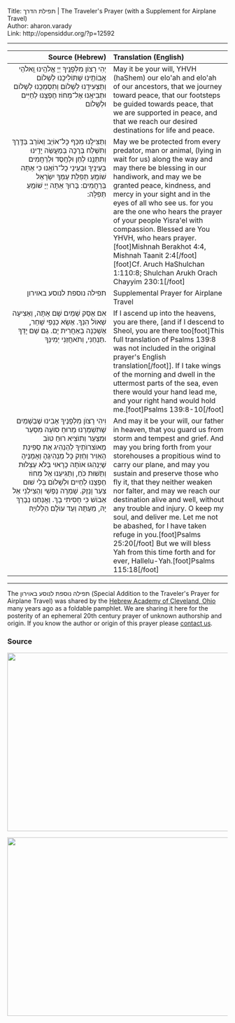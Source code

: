 <html>
<head></head>
<body>
Title: תפילת הדרך | The Traveler's Prayer (with a Supplement for Airplane Travel)<br />
Author: aharon.varady<br />
Link: http://opensiddur.org/?p=12592
<p />
<hr />

<table style="margin-left: auto;margin-right: auto;" class="draggable">
<thead><tr><th id="x" style="text-align: right;">Source (Hebrew)</th><th style="text-align: left;">Translation (English)</th></tr></thead>
<tbody>
<tr><td style="vertical-align:top;" width="46%">
<div class="liturgy" style="text-align: right;"><span lang="he">
יְהִי רָצוֹן מִלְּפָנֶֽיךָ 
יְיָ אֱלֹהֵֽינוּ וֵֽאלֹהֵי אֲבוֹתֵֽינוּ 
שֶׁתּוֹלִיכֵֽנוּ לְשָׁלוֹם 
וְתַצְעִידֵֽנוּ לְשָׁלוֹם 
וְתִסְמְכֵֽנוּ לְשָׁלוֹם 
וּתְבִיאֵֽנוּ אֶל־מְחוֹז חֶפְצֵֽנוּ לְחַיִּים וּלְשָׁלוֹם 
</span></div>
</td>
 
<td style="vertical-align:top;" width="53%">
<div class="english">
May it be your will, 
YHVH (haShem) our elo'ah and elo'ah of our ancestors, 
that we journey toward peace, 
that our footsteps be guided towards peace, 
that we are supported in peace,
and that we reach our desired destinations for life and peace. 
</div></td></tr>


<tr><td style="vertical-align:top;" width="46%">
<div class="liturgy" style="text-align: right;"><span lang="he">
וְתַצִּילֵֽנוּ מִכַּף כָּל־אוֹיֵב וְאוֹרֵב בַּדֶּֽרֶךְ 
וְתִשְׁלַח בְּרָכָה בְּמַעֲשֵׂה יָדֵֽינוּ 
וְתִתְּנֵֽנוּ לְחֵן וּלְחֶֽסֶד וּלְרַחֲמִים בְּעֵינֶֽיךָ 
וּבְעֵינֵי כָל־רוֹאֵֽנוּ 
כִּי אַתָּה שׁוֹמֵֽעַ תְּפִלַּת עַמְּךָ יִשְׂרָאֵל בְּרַחֲמִים: 
בָּרוּךְ אַתָּה יְיָ שׁוֹמֵֽעַ תְּפִלָּה:‏ 
</span></div>
</td>
 
<td style="vertical-align:top;" width="53%">
<div class="english">
May we be protected from every predator, man or animal, (lying in wait for us) along the way 
and may there be blessing in our handiwork, 
and may we be granted peace, kindness, and mercy in your sight
and in the eyes of all who see us. 
for you are the one who hears the prayer of your people Yisra'el with compassion. 
Blessed are You YHVH, who hears prayer.[foot]Mishnah Berakhot 4:4, Mishnah Taanit 2:4[/foot][foot]Cf. Aruch HaShulchan 1:110:8; Shulchan Arukh Orach Chayyim 230:1[/foot]
</div></td></tr>


<tr><td style="vertical-align:top;" width="46%">
<div class="liturgy" style="text-align: right;"><span lang="he">
תפילה נוספת לנוסע באוירון
</span></div>
</td>
 
<td style="vertical-align:top;" width="53%">
<div class="english">
Supplemental Prayer for Airplane Travel
</div>
</td></tr>


<tr><td style="vertical-align:top;" width="46%">
<div class="liturgy" style="text-align: right;"><span lang="he">
אִם אֶסַק שָׁמַיִם שָׁם אָתָּה, 
וְאַצִיעָה שְׁאוֺל הִנְךָ. 
אֶשָׂא כַנְפֵי שָׁחַר, 
אֶשְׁכְּנָה בְאַחֲרִית יָם. 
גַם שָׁם יָדְךָ תַנְחֵנִי, 
וְתֹאחֲזֵנִי יְמִינְךָ. 
</span></div>
</td>
 
<td style="vertical-align:top;" width="53%">
<div class="english">
If I ascend up into the heavens, you are there, 
[and if I descend to Sheol, you are there too[foot]This full translation of Psalms 139:8 was not included in the original prayer's English translation[/foot]]. 
If I take wings of the morning 
and dwell in the uttermost parts of the sea, 
even there would your hand lead me, 
and your right hand would hold me.[foot]Psalms 139:8-10[/foot] 
</div></td></tr>


<tr><td style="vertical-align:top;" width="46%">
<div class="liturgy" style="text-align: right;"><span lang="he">
וִיהִי רָצוֺן מִלְפָנֶיךָ 
אָבִינוּ שֶׁבַשָׁמַיִם 
שֶׁתִּשְׁמְרֵנוּ מֵרוּחַ סוֺעָה מִסַעַר וּמִצַעַר 
וְתוֺצִיא רוּחַ טוֺב מֵאוֺצרוֺתֶיךָ 
לְהַנְהִיג אֶת סְפִינַת הָאַוִיר 
וְחַזֵק כָּל מַנְהִיגֶהָ וְאָמָנֶיהָ שֶׁיַנְהִגוּ אוֺתָה כָּרָאוּי 
בְּלֹא עַצְלוּת וְתֵשׁוּת כֹּחַ, 
וְתַגִיעֵנוּ אֶל מְחוֺז חֶפְצֵנוּ לְחַיִים וּלְשָׁלוֺם 
בְּלִי שׁוּם צַעַר וָנֵזֶק. 
שָׁמְרָה נַפְשִׁי וְהַצִילֵנִי 
אַל אֵבוֹשׁ 
כִּי חָסִיתִי בָךְ. 
וַאֲנַחְנוּ נְבָרֵךְ יָהּ, 
מֵעַתָּה וְעַד עוֺלָם הַלְלוּיָהּ׃
</span></div>
</td>
 
<td style="vertical-align:top;" width="53%">
<div class="english">
And may it be your will, 
our father in heaven, 
that you guard us from storm and tempest and grief. 
And may you bring forth from your storehouses a propitious wind 
to carry our plane, 
and may you sustain and preserve those who fly it, 
that they neither weaken nor falter, 
and may we reach our destination alive and well, 
without any trouble and injury. 
O keep my soul, and deliver me. 
Let me not be abashed, 
for I have taken refuge in you.[foot]Psalms 25:20[/foot] 
But we will bless Yah 
from this time forth and for ever, Hallelu-Yah.[foot]Psalms 115:18[/foot]
</div>
</td></tr></tbody></table>

<hr />

The תפילה נוספת לנוסע באוירון (Special Addition to the Traveler's Prayer for Airplane Travel) was shared by the <a href="http://www.hac1.org/">Hebrew Academy of Cleveland, Ohio</a> many years ago as a foldable pamphlet. We are sharing it here for the posterity of an ephemeral 20th century prayer of unknown authorship and origin. If you know the author or origin of this prayer please <a href="https://opensiddur.org/contact/">contact us</a>.

<h3>Source</h3>

<a href="https://opensiddur.org/wp-content/uploads/2016/02/2016-05-28-0001-e1464500501780.jpg"><img src="https://opensiddur.org/wp-content/uploads/2016/02/2016-05-28-0001-e1464500501780-1024x653.jpg" alt="" width="640" height="408" class="alignnone size-large wp-image-13572" /></a>

<a href="https://opensiddur.org/wp-content/uploads/2016/02/2016-05-28-0002-e1464500526697.jpg"><img src="https://opensiddur.org/wp-content/uploads/2016/02/2016-05-28-0002-e1464500526697-1024x653.jpg" alt="" width="640" height="408" class="alignnone size-large wp-image-13573" /></a>
</body>
</html>